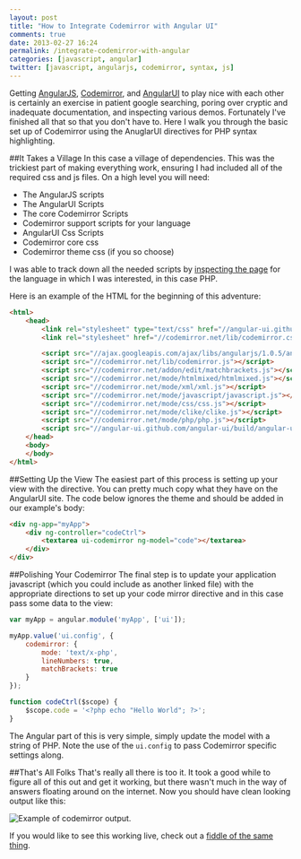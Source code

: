 ```yaml
---
layout: post
title: "How to Integrate Codemirror with Angular UI"
comments: true
date: 2013-02-27 16:24
permalink: /integrate-codemirror-with-angular
categories: [javascript, angular]
twitter: [javascript, angularjs, codemirror, syntax, js]
---
```

Getting [AngularJS](http://angularjs.org/), [Codemirror](http://codemirror.net/), and [AngularUI](http://angular-ui.github.com/) to play nice with each other is certainly an exercise in patient google searching, poring over cryptic and inadequate documentation, and inspecting various demos. Fortunately I've finished all that so that you don't have to. Here I walk you through the basic set up of Codemirror using the AnuglarUI directives for PHP syntax highlighting.

##It Takes a Village
In this case a village of dependencies. This was the trickiest part of making everything work, ensuring I had included all of the required css and js files. On a high level you will need:

- The AngularJS scripts
- The AngularUI Scripts
- The core Codemirror Scripts
- Codemirror support scripts for your language
- AngularUI Css Scripts
- Codemirror core css
- Codemirror theme css (if you so choose)

I was able to track down all the needed scripts by [inspecting the page](http://codemirror.net/mode/php/index.html) for the language in which I was interested, in this case PHP.

Here is an example of the HTML for the beginning of this adventure:

```html
<html>
    <head>
        <link rel="stylesheet" type="text/css" href="//angular-ui.github.com/angular-ui/build/angular-ui.css">
        <link rel="stylesheet" href="//codemirror.net/lib/codemirror.css">

        <script src="//ajax.googleapis.com/ajax/libs/angularjs/1.0.5/angular.min.js"></script>
        <script src="//codemirror.net/lib/codemirror.js"></script>
        <script src="//codemirror.net/addon/edit/matchbrackets.js"></script>
        <script src="//codemirror.net/mode/htmlmixed/htmlmixed.js"></script>
        <script src="//codemirror.net/mode/xml/xml.js"></script>
        <script src="//codemirror.net/mode/javascript/javascript.js"></script>
        <script src="//codemirror.net/mode/css/css.js"></script>
        <script src="//codemirror.net/mode/clike/clike.js"></script>
        <script src="//codemirror.net/mode/php/php.js"></script>
        <script src="//angular-ui.github.com/angular-ui/build/angular-ui.js"></script>
    </head>
    <body>
    </body>
</html>
```

##Setting Up the View
The easiest part of this process is setting up your view with the directive. You can pretty much copy what they have on the AngularUI site. The code below ignores the theme and should be added in our example's body:

```html
<div ng-app="myApp">
    <div ng-controller="codeCtrl">
        <textarea ui-codemirror ng-model="code"></textarea>
    </div>
</div>
```

##Polishing Your Codemirror
The final step is to update your application javascript (which you could include as another linked file) with the appropriate directions to set up your code mirror directive and in this case pass some data to the view:

```js
var myApp = angular.module('myApp', ['ui']);

myApp.value('ui.config', {
    codemirror: {
        mode: 'text/x-php',
        lineNumbers: true,
        matchBrackets: true
    }
});

function codeCtrl($scope) {
    $scope.code = '<?php echo "Hello World"; ?>';
}
```

The Angular part of this is very simple, simply update the model with a string of PHP. Note the use of the `ui.config` to pass Codemirror specific settings along.

##That's All Folks
That's really all there is too it. It took a good while to figure all of this out and get it working, but there wasn't much in the way of answers floating around on the internet. Now you should have clean looking output like this:

![Example of codemirror output.](/images/post-content/code-mirror-output.png)

If you would like to see this working live, check out a [fiddle of the same thing](http://jsfiddle.net/jrobertfox/RHLfG/2/).
